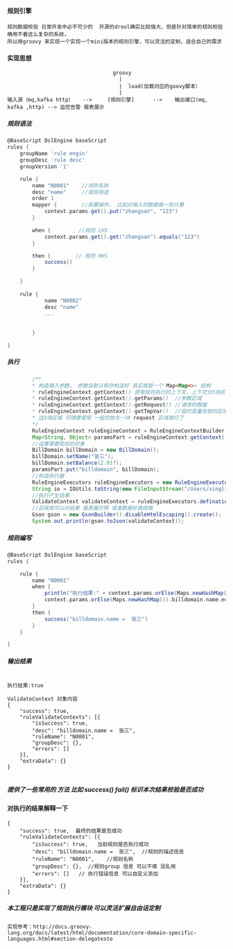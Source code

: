 #### 规则引擎

```ftl
规则数据校验 日常开发中必不可少的  开源的drool确实比较强大，但是针对简单的规则校验确用不着这么复杂的系统，
所以用groovy 来实现一个实现一个mini版本的规则引擎，可以灵活的定制，适合自己的需求
``` 

#### 实现思想

                                      groovy
                                        |
                                        |  load(加载对应的goovy脚本）
                                        | 
    输入源（mq,kafka http）   -->     [规则引擎]      -->    输出接口(mq, kafka ,http) --> 监控告警 报表展示 
 

##### 规则语法
```groovy
@BaseScript DslEngine baseScript
rules {
    groupName 'rule engin'  
    groupDesc 'rule desc'
    groupVersion '1'

    rule {
        name "N0001"    //规则名称
        desc "name"     //规则用途
        order 1      
        mapper {        //前置操作， 比如对输入的数据做一些计算
            context.params.get().put("zhangsan", "123")
        }

        when {         //规则 LHS
            context.params.get().get("zhangsan").equals("123")
        }

        then {        // 规则 RHS
            success()
        }

    }
    
    rule {
            name "N0002"
            desc "name"
            ...  
          
    
        }

}

```

##### 执行

```java
        /**
        * 构造输入参数， 参数会默认帮你构造好 其实就是一个 Map<Map<>> 结构
        * ruleEngineContext.getContext() 获取规则执行的上下文，上下文分3块区域    
        * ruleEngineContext.getContext().getParams()  //参数区域
        * ruleEngineContext.getContext().getRequest() //请求的数据
        * ruleEngineContext.getContext().getTmpVar()  //临时变量存放的区域
        * 这3块区域 可随便使用 一般的放在一块 request 区域就行了  
        */
        RuleEngineContext ruleEngineContext = RuleEngineContextBuilder.aRuleEngineContext().build();
        Map<String, Object> paramsPart = ruleEngineContext.getContext().getParams().get();
        //设置需要校验的对象
        BillDomain billDomain = new BillDomain();
        billDomain.setName("张三");
        billDomain.setBalance(2.01f);
        paramsPart.put("billdomain", billDomain);
        //构造执行器
        RuleEngineExecutors ruleEngineExecutors = new RuleEngineExecutors(ruleEngineContext);
        String io = IOUtils.toString(new FileInputStream("/Users/xingliangbo/Documents/workspace_bill/DslEngine/src/main/resources/groovy.script/test.groovy"));
        //执行产生结果
        ValidateContext validateContext = ruleEngineExecutors.defination(io);
        //后续就可以对结果 报表展示啊 或者数据补救措施
        Gson gson = new GsonBuilder().disableHtmlEscaping().create();
        System.out.println(gson.toJson(validateContext));
```
##### 规则编写
```groovy
@BaseScript DslEngine baseScript
rules {

    rule {
        name "N0001"
        when {
            println("执行结果:" + context.params.orElse(Maps.newHashMap()).billdomain.name.equals("张三"))
            context.params.orElse(Maps.newHashMap()).billdomain.name.equals("张三")
        }
        then {
            success("billdomain.name =  张三")
        }
    }

}

```

##### 输出结果
```properties

执行结果:true

ValidateContext 对象内容
{
	"success": true,
	"ruleValidateContexts": [{
		"isSuccess": true,
		"desc": "billdomain.name =  张三",
		"ruleName": "N0001",
		"groupDesc": {},
		"errors": []
	}],
	"extraData": {}
}


```
#####  提供了一些常用的 方法  比如 success() fail() 标识本次结果校验是否成功 
#### 对执行的结果解释一下
```properties
{
	"success": true,  最终的结果是否成功
	"ruleValidateContexts": [{
		"isSuccess": true,   当前规则是否执行成功
		"desc": "billdomain.name =  张三",  //规则的描述信息
		"ruleName": "N0001",    //规则名称
		"groupDesc": {},  //规则group 信息 可以不填 没乱用
		"errors": []   // 执行错误信息 可以自定义添加
	}],
	"extraData": {}
}

```

#####  本工程只是实现了规则执行模块  可以灵活扩展自由话定制
```properties
实现参考：http://docs.groovy-lang.org/docs/latest/html/documentation/core-domain-specific-languages.html#section-delegatesto
```